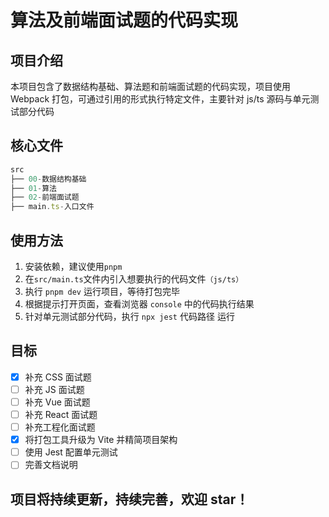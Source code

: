 # 算法及前端面试题的代码实现

## 项目介绍

本项目包含了数据结构基础、算法题和前端面试题的代码实现，项目使用 Webpack 打包，可通过引用的形式执行特定文件，主要针对 js/ts 源码与单元测试部分代码

## 核心文件

```js
src
├── 00-数据结构基础
├── 01-算法
├── 02-前端面试题
├── main.ts-入口文件
```

## 使用方法

1. 安装依赖，建议使用`pnpm`
2. 在`src/main.ts`文件内引入想要执行的代码文件`（js/ts）`
3. 执行 `pnpm dev` 运行项目，等待打包完毕
4. 根据提示打开页面，查看浏览器 `console` 中的代码执行结果
5. 针对单元测试部分代码，执行 `npx jest` 代码路径 运行

## 目标

- [x] 补充 CSS 面试题
- [ ] 补充 JS 面试题
- [ ] 补充 Vue 面试题
- [ ] 补充 React 面试题
- [ ] 补充工程化面试题
- [x] 将打包工具升级为 Vite 并精简项目架构
- [ ] 使用 Jest 配置单元测试
- [ ] 完善文档说明

## 项目将持续更新，持续完善，欢迎 star！